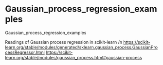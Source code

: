 # Gaussian_process_regression_examples
Gaussian_process_regression_examples

Readings of Gaussian process regression in scikit-learn /n
https://scikit-learn.org/stable/modules/generated/sklearn.gaussian_process.GaussianProcessRegressor.html
https://scikit-learn.org/stable/modules/gaussian_process.html#gaussian-process
